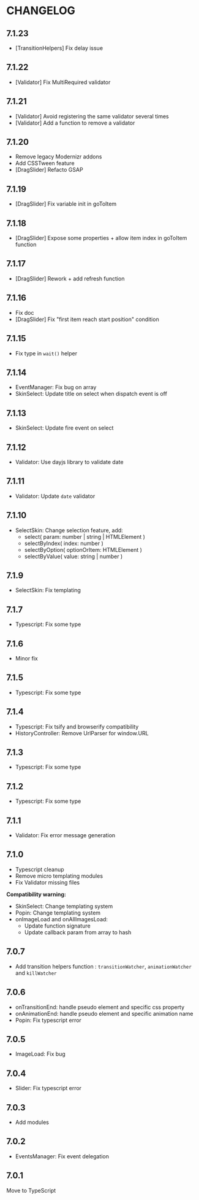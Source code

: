 # CHANGELOG

## 7.1.23

* [TransitionHelpers] Fix delay issue


## 7.1.22

* [Validator] Fix MultiRequired validator


## 7.1.21

* [Validator] Avoid registering the same validator several times
* [Validator] Add a function to remove a validator


## 7.1.20

* Remove legacy Modernizr addons
* Add CSSTween feature
* [DragSlider] Refacto GSAP


## 7.1.19

* [DragSlider] Fix variable init in goToItem


## 7.1.18

* [DragSlider] Expose some properties + allow item index in goToItem function


## 7.1.17

* [DragSlider] Rework + add refresh function


## 7.1.16

* Fix doc
* [DragSlider] Fix "first item reach start position" condition


## 7.1.15

* Fix type in `wait()` helper


## 7.1.14

* EventManager: Fix bug on array
* SkinSelect: Update title on select when dispatch event is off


## 7.1.13

* SkinSelect: Update fire event on select


## 7.1.12

* Validator: Use dayjs library to validate date


## 7.1.11

* Validator: Update `date` validator


## 7.1.10

* SelectSkin: Change selection feature, add:
    * select( param: number | string | HTMLElement )
    * selectByIndex( index: number )
    * selectByOption( optionOrItem: HTMLElement )
    * selectByValue( value: string | number )


## 7.1.9

* SelectSkin: Fix templating


## 7.1.7

* Typescript: Fix some type


## 7.1.6

* Minor fix


## 7.1.5

* Typescript: Fix some type


## 7.1.4

* Typescript: Fix tsify and browserify compatibility
* HistoryController: Remove UrlParser for window.URL


## 7.1.3

* Typescript: Fix some type


## 7.1.2

* Typescript: Fix some type


## 7.1.1

* Validator: Fix error message generation


## 7.1.0

* Typescript cleanup
* Remove micro templating modules
* Fix Validator missing files

**Compatibility warning:**

* SkinSelect: Change templating system
* Popin: Change templating system
* onImageLoad and onAllImagesLoad:
    * Update function signature
    * Update callback param from array to hash


## 7.0.7

* Add transition helpers function : `transitionWatcher`, `animationWatcher` and `killWatcher`


## 7.0.6

* onTransitionEnd: handle pseudo element and specific css property
* onAnimationEnd: handle pseudo element and specific animation name
* Popin: Fix typescript error


## 7.0.5

* ImageLoad: Fix bug


## 7.0.4

* Slider: Fix typescript error


## 7.0.3

* Add modules


## 7.0.2

* EventsManager: Fix event delegation


## 7.0.1

Move to TypeScript

